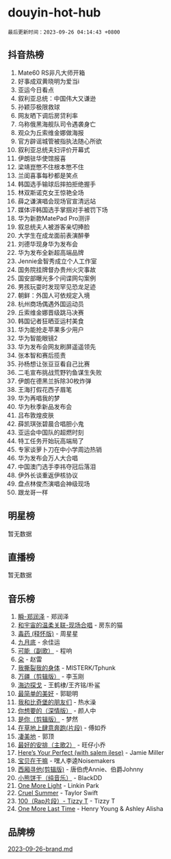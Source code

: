 # douyin-hot-hub

`最后更新时间：2023-09-26 04:14:43 +0800`

## 抖音热榜

1. Mate60 RS非凡大师开箱
1. 好事成双黄晓明为爱当i
1. 亚运今日看点
1. 叙利亚总统：中国伟大又谦逊
1. 孙颖莎极限救球
1. 网友晒下调后房贷利率
1. 乌称俄黑海舰队司令遇袭身亡
1. 观众为丘索维金娜做海报
1. 官方辟谣城管被指执法随心所欲
1. 叙利亚总统夫妇评价开幕式
1. 伊朗驻华使馆报喜
1. 梁靖崑憋不住根本憋不住
1. 兰闺喜事每秒都是笑点
1. 韩国选手输球后摔拍拒绝握手
1. 林双斯诺克女王惊艳全场
1. 薛之谦演唱会现场官宣清远站
1. 媒体评韩国选手掌掴对手被罚下场
1. 华为新款MatePad Pro测评
1. 叙总统夫人被游客亲切捧脸
1. 大学生在成龙面前表演醉拳
1. 刘德华现身华为发布会
1. 华为发布全新超高端品牌
1. Jennie金智秀成立个人工作室
1. 国务院挂牌督办贵州火灾事故
1. 国安部曝光多个间谍网勾案例
1. 男孩玩耍时发现罕见恐龙足迹
1. 朝鲜：外国人可依规定入境
1. 杭州商场偶遇外国运动员
1. 丘索维金娜晋级跳马决赛
1. 韩国记者狂晒亚运村美食
1. 华为能抢走苹果多少用户
1. 华为智能眼镜2
1. 华为发布会网友刷屏遥遥领先
1. 张本智和赛后揽责
1. 孙杨想让张豆豆看自己比赛
1. 二毛宣布挑战荒野钓鱼谋生失败
1. 伊朗在德黑兰拆除30枚炸弹
1. 王海打假花西子眉笔
1. 华为再唱我的梦
1. 华为秋季新品发布会
1. 吕布敦煌皮肤
1. 薛凯琪张碧晨合唱胆小鬼
1. 亚运会中国队的超燃时刻
1. 特工任务开始玩高端局了
1. 专家谈萝卜刀在中小学周边热销
1. 华为发布会万人大合唱
1. 中国澳门选手李祎夺冠后落泪
1. 伊外长谈重返伊核协议
1. 盘点林俊杰演唱会神级现场
1. 跟龙哥一样

## 明星榜

暂无数据

## 直播榜

暂无数据

## 音乐榜

1. [瞬-郑润泽](https://sf6-cdn-tos.douyinstatic.com/obj/tos-cn-ve-2774/oYXHIohzvbNAzBhHgyksWpRM4bfkDsBdBDAynw) - 郑润泽
1. [和宇宙的温柔关联-现场合唱](https://sf6-cdn-tos.douyinstatic.com/obj/tos-cn-ve-2774/o0hONGDYQBgk0e5bqDeQOonVmncA6tC2nBwZLT) - 房东的猫
1. [毒药 (释怀版)](https://sf3-cdn-tos.douyinstatic.com/obj/tos-cn-ve-2774/oYILMEAzspdZBIzy4frJNB8ZHPHWAhiwowd4Ad) - 周星星
1. [九月底](https://sf3-cdn-tos.douyinstatic.com/obj/tos-cn-ve-2774/oMfewG4PDTFhF8iz3OGQ7ABH5i6fCgnMaoCbzZ) - 余佳运
1. [可能（副歌）](https://sf3-cdn-tos.douyinstatic.com/obj/tos-cn-ve-2774/cde1731888894259b333569393c2fb51) - 程响
1. [朵](https://sf6-cdn-tos.douyinstatic.com/obj/tos-cn-ve-2774/932f5bdfcd7c47b880525e92ab8a4999) - 赵雷
1. [我撕裂我的身体](https://sf3-cdn-tos.douyinstatic.com/obj/tos-cn-ve-2774/o0cWZzf7vIzpjLQBHPXwtFhMxYUvsP8AoC8EgA) - MISTERK/Tphunk
1. [万疆（剪辑版）](https://sf3-cdn-tos.douyinstatic.com/obj/tos-cn-ve-2774/ooG7oVgFlDTelKCjCsTTobQvbdtj1BBQXnfZd8) - 李玉刚
1. [海边探戈](https://sf6-cdn-tos.douyinstatic.com/obj/tos-cn-ve-2774/os9gE0VQCGqt6VQkZDyBBYvfSDY0QFe3vVmubn) - 王鹤棣/王齐铭/朴鲨
1. [最简单的美好](https://sf6-cdn-tos.douyinstatic.com/obj/tos-cn-ve-2774/a3623594908d4f208709c19c9584f981) - 郭聪明
1. [我和比奇堡的朋友们](https://sf3-cdn-tos.douyinstatic.com/obj/tos-cn-ve-2774/f0505db981ea4a6d91453a15924a82aa) - 热水澡
1. [你想要的（深情版）](https://sf3-cdn-tos.douyinstatic.com/obj/tos-cn-ve-2774/oIMnk8GFpoYUtBP39qsBLeMCDPQxxYcI4gbeZS) - 颜人中
1. [是你（剪辑版）](https://sf3-cdn-tos.douyinstatic.com/obj/tos-cn-ve-2774/46019dae783c4c969944217fe1cfafc4) - 梦然
1. [在草地上肆意奔跑(片段)](https://sf6-cdn-tos.douyinstatic.com/obj/tos-cn-ve-2774/8831d494742f45dabdfa8adb8b817259) - 傅如乔
1. [凄美地](https://sf6-cdn-tos.douyinstatic.com/obj/tos-cn-ve-2774/oshF4RgFMhmTSa4jCaHNUXI0NetFtBBQBzBZdf) - 郭顶
1. [最好的安排（主歌2）](https://sf3-cdn-tos.douyinstatic.com/obj/tos-cn-ve-2774/oMMZX1DuHpMwgoDztBmZswgQnbCeeANZxBHkFY) - 旺仔小乔
1. [Here’s Your Perfect (with salem ilese)](https://sf3-cdn-tos.douyinstatic.com/obj/tos-cn-ve-2774/076b1576c6c546598f803fe53da388a7) - Jamie Miller
1. [宝贝在干嘛](https://sf6-cdn-tos.douyinstatic.com/obj/tos-cn-ve-2774/okW4hBCfJI5B2ZEgTCtikhMW7IafzNrBQIYkpJ) - 嘿人李逵Noisemakers
1. [西厢寻他(剪辑版)](https://sf6-cdn-tos.douyinstatic.com/obj/tos-cn-ve-2774/oUsAVfAQKlRNxEv5qxvIB8o5qmIWUcXbzJKJhw) - 唐伯虎Annie、伯爵Johnny
1. [小熊饼干（纯音乐）](https://sf3-cdn-tos.douyinstatic.com/obj/tos-cn-ve-2774/c25d7893334c4ded99a2ae09f9e2a7d6) - BlackDD
1. [One More Light](https://sf3-cdn-tos.douyinstatic.com/obj/tos-cn-ve-2774/okIBCInhecoGOE5h6ZvqCBYtfXCIMQEbgkRKgD) - Linkin Park
1. [Cruel Summer](https://sf3-cdn-tos.douyinstatic.com/obj/tos-cn-ve-2774/b35ad770e6d4495abefaa493fa46b555) - Taylor Swift
1. [100（Rap片段）- Tizzy T](https://sf6-cdn-tos.douyinstatic.com/obj/tos-cn-ve-2774/f3d21de5ab834c0f9bb7443c06f73d04) - Tizzy T
1. [One More Last Time](https://sf6-cdn-tos.douyinstatic.com/obj/tos-cn-ve-2774/oAzTlo0LUAdCAIhjktsKWcLAEUKmZwGcOoB1fy) - Henry Young & Ashley Alisha

## 品牌榜

[2023-09-26-brand.md](2023-09-26-brand.md)
